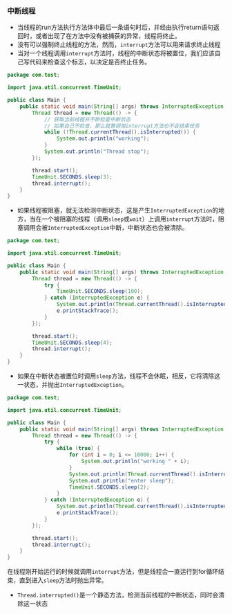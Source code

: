 ### 中断线程   
* 当线程的run方法执行方法体中最后一条语句时后，并经由执行return语句返回时，或者出现了在方法中没有被捕获的异常，线程将终止。   
* 没有可以强制终止线程的方法，然而，`interrupt`方法可以用来请求终止线程
* 当对一个线程调用`interrupt`方法时，线程的中断状态将被置位，我们应该自己写代码来检查这个标志，以决定是否终止任务。
```java
package com.test;

import java.util.concurrent.TimeUnit;

public class Main {
    public static void main(String[] args) throws InterruptedException {
        Thread thread = new Thread(() -> {
            // 获取当前线程并不断检查中断状态
            // 如果自己不检查，那么就算调用interrupt方法也不会结束任务
            while (!Thread.currentThread().isInterrupted()) {  
                System.out.println("working");
            }
            System.out.println("Thread stop");
        });

        thread.start();
        TimeUnit.SECONDS.sleep(3);
        thread.interrupt();
    }
}
```
* 如果线程被阻塞，就无法检测中断状态，这是产生`InterruptedException`的地方，当在一个被阻塞的线程（调用`sleep`或`wait`）上调用`interrupt`方法时，阻塞调用会被`InterruptedException`中断，中断状态也会被清除。
```java
package com.test;

import java.util.concurrent.TimeUnit;

public class Main {
    public static void main(String[] args) throws InterruptedException {
        Thread thread = new Thread(() -> {
            try {
                TimeUnit.SECONDS.sleep(100);
            } catch (InterruptedException e) {
                System.out.println(Thread.currentThread().isInterrupted());  // false 中断状态被清除了
                e.printStackTrace();
            }
        });

        thread.start();
        TimeUnit.SECONDS.sleep(4);
        thread.interrupt();
    }
}
```
* 如果在中断状态被置位时调用`sleep`方法，线程不会休眠，相反，它将清除这一状态，并抛出`InterruptedException`。
```java
package com.test;

import java.util.concurrent.TimeUnit;

public class Main {
    public static void main(String[] args) throws InterruptedException {
        Thread thread = new Thread(() -> {
            try {
                while (true) {
                    for (int i = 0; i <= 10000; i++) {
                        System.out.println("working " + i);
                    }
                    System.out.println(Thread.currentThread().isInterrupted());  // true
                    System.out.println("enter sleep");
                    TimeUnit.SECONDS.sleep(2);
                }
            } catch (InterruptedException e) {
                System.out.println(Thread.currentThread().isInterrupted());   // false
                e.printStackTrace();
            }
        });

        thread.start();
        thread.interrupt();
    }
}
```
在线程刚开始运行的时候就调用`interrupt`方法，但是线程会一直运行到for循环结束，直到进入`sleep`方法时抛出异常。
* `Thread.interrupted()`是一个静态方法，检测当前线程的中断状态，同时会清除这一状态